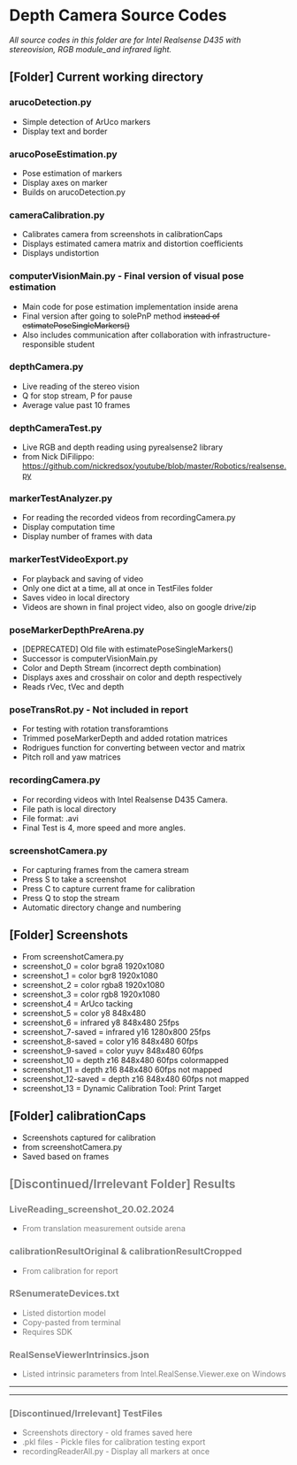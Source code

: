 # Depth Camera Source Codes
_All source codes in this folder are for Intel Realsense D435 with stereovision, RGB module_and infrared light._

## [Folder] Current working directory

### arucoDetection.py
- Simple detection of ArUco markers
- Display text and border

### arucoPoseEstimation.py
- Pose estimation of markers
- Display axes on marker
- Builds on arucoDetection.py

### cameraCalibration.py
- Calibrates camera from screenshots in calibrationCaps
- Displays estimated camera matrix and distortion coefficients
- Displays undistortion

### computerVisionMain.py - Final version of visual pose estimation
- Main code for pose estimation implementation inside arena
- Final version after going to solePnP method ~~instead of estimatePoseSingleMarkers()~~
- Also includes communication after collaboration with infrastructure-responsible student

### depthCamera.py
- Live reading of the stereo vision
- Q for stop stream, P for pause
- Average value past 10 frames

### depthCameraTest.py
- Live RGB and depth reading using pyrealsense2 library
- from Nick DiFilippo: https://github.com/nickredsox/youtube/blob/master/Robotics/realsense.py

### markerTestAnalyzer.py
- For reading the recorded videos from recordingCamera.py
- Display computation time
- Display number of frames with data

### markerTestVideoExport.py
- For playback and saving of video
- Only one dict at a time, all at once in TestFiles folder
- Saves video in local directory
- Videos are shown in final project video, also on google drive/zip

### poseMarkerDepthPreArena.py
- [DEPRECATED] Old file with estimatePoseSingleMarkers()
- Successor is computerVisionMain.py
- Color and Depth Stream (incorrect depth combination)
- Displays axes and crosshair on color and depth respectively
- Reads rVec, tVec and depth

### poseTransRot.py - Not included in report
- For testing with rotation transforamtions
- Trimmed poseMarkerDepth and added rotation matrices
- Rodrigues function for converting between vector and matrix
- Pitch roll and yaw matrices

### recordingCamera.py
- For recording videos with Intel Realsense D435 Camera.
- File path is local directory
- File format: .avi
- Final Test is 4, more speed and more angles.

### screenshotCamera.py
- For capturing frames from the camera stream
- Press S to take a screenshot
- Press C to capture current frame for calibration 
- Press Q to stop the stream
- Automatic directory change and numbering

## [Folder] Screenshots

- From screenshotCamera.py
- screenshot_0 = color bgra8 1920x1080
- screenshot_1 = color bgr8 1920x1080
- screenshot_2 = color rgba8 1920x1080
- screenshot_3 = color rgb8 1920x1080
- screenshot_4 = ArUco tacking
- screenshot_5 = color y8 848x480
- screenshot_6 = infrared y8 848x480 25fps
- screenshot_7-saved = infrared y16 1280x800 25fps
- screenshot_8-saved = color y16 848x480 60fps
- screenshot_9-saved = color yuyv 848x480 60fps
- screenshot_10 = depth z16 848x480 60fps colormapped
- screenshot_11 = depth z16 848x480 60fps not mapped
- screenshot_12-saved = depth z16 848x480 60fps not mapped
- screenshot_13 = Dynamic Calibration Tool: Print Target

## [Folder] calibrationCaps
- Screenshots captured for calibration
- from screenshotCamera.py
- Saved based on frames

## <span style="color:grey">[Discontinued/Irrelevant Folder] Results

### <span style="color:grey"> LiveReading_screenshot_20.02.2024
- <span style="color:grey"> From translation measurement outside arena

### <span style="color:grey"> calibrationResultOriginal & calibrationResultCropped
- <span style="color:grey"> From calibration for report

### <span style="color:grey"> RSenumerateDevices.txt
- <span style="color:grey"> Listed distortion model
- <span style="color:grey"> Copy-pasted from terminal
- <span style="color:grey"> Requires SDK

### <span style="color:grey"> RealSenseViewerIntrinsics.json
- <span style="color:grey"> Listed intrinsic parameters from Intel.RealSense.Viewer.exe on Windows

---
---

### <span style="color:grey">[Discontinued/Irrelevant] TestFiles

- <span style="color:grey">Screenshots directory - old frames saved here
- <span style="color:grey">.pkl files - Pickle files for calibration testing export
- <span style="color:grey">recordingReaderAll.py - Display all markers at once
